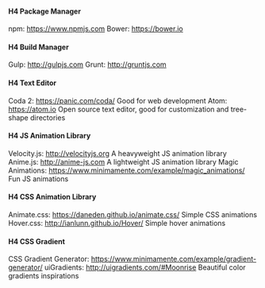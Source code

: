 #### H4 Package Manager
npm: https://www.npmjs.com
Bower: https://bower.io

#### H4 Build Manager
Gulp: http://gulpjs.com
Grunt: http://gruntjs.com

#### H4 Text Editor
Coda 2: https://panic.com/coda/ Good for web development
Atom: https://atom.io Open source text editor, good for customization and tree-shape directories

#### H4 JS Animation Library
Velocity.js: http://velocityjs.org A heavyweight JS animation library
Anime.js: http://anime-js.com A lightweight JS animation library
Magic Animations: https://www.minimamente.com/example/magic_animations/ Fun JS animations

#### H4 CSS Animation Library
Animate.css: https://daneden.github.io/animate.css/ Simple CSS animations
Hover.css: http://ianlunn.github.io/Hover/ Simple hover animations

#### H4 CSS Gradient
CSS Gradient Generator: https://www.minimamente.com/example/gradient-generator/
uiGradients: http://uigradients.com/#Moonrise Beautiful color gradients inspirations
